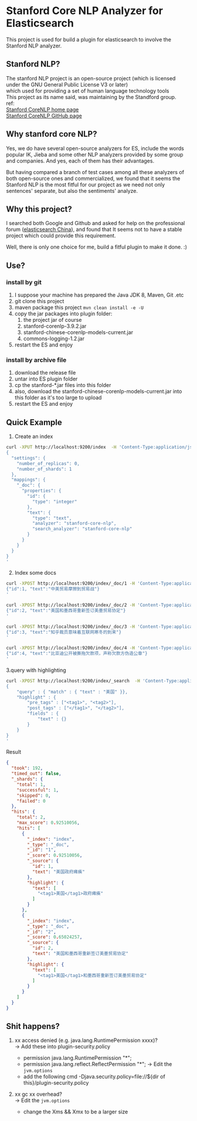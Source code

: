 # Stanford Core NLP Analyzer for Elasticsearch

This project is used for build a plugin for elasticsearch to involve the Stanford NLP analyzer.

## Stanford NLP?

The stanford NLP project is an open-source project (which is licensed under the GNU General Public License V3 or later)\
which used for providing a set of human language technology tools\
This project as its name said, was maintaining by the Standford group.\
ref:\
[Stanford CoreNLP home page](https://stanfordnlp.github.io/CoreNLP/index.html)\
[Stanford CoreNLP GitHub page](https://github.com/stanfordnlp/CoreNLP)

## Why stanford core NLP?

Yes, we do have several open-source analyzers for ES, include the words popular IK, Jieba and
some other NLP analyzers provided by some group and companies.
And yes, each of them has their advantages.

But having compared a branch of test cases among all these analyzers of both open-source ones and commercialized,
we found that it seems the Stanford NLP is the most fitful for our project as we need not only sentences' separate,
but also the sentiments' analyze.

## Why this project?

I searched both Google and Github and asked for help on the professional forum
([elasticsearch China](https://elasticsearch.cn/)),
and found that It seems not to have a stable project which could provide this requirement.

Well, there is only one choice for me, build a fitful plugin to make it done. :)

## Use?

### install by git
1. I suppose your machine has prepared the Java JDK 8, Maven, Git .etc
2. git clone this project
3. maven package this project `mvn clean install -e -U`
4. copy the jar packages into plugin folder:
    1. the project jar of course
    1. stanford-corenlp-3.9.2.jar
    1. stanford-chinese-corenlp-models-current.jar
    1. commons-logging-1.2.jar
4. restart the ES and enjoy

### install by archive file
1. download the release file
2. untar into ES plugin folder
3. cp the stanford-*.jar files into this folder
4. also, download the stanford-chinese-corenlp-models-current.jar into this folder as it's too large to upload
3. restart the ES and enjoy
 
## Quick Example
1. Create an index
```bash
curl -XPUT http://localhost:9200/index  -H 'Content-Type:application/json' -d'
{
  "settings": {
    "number_of_replicas": 0,
    "number_of_shards": 1
  },
  "mappings": {
    "_doc": {
      "properties": {
        "id": {
          "type": "integer"
        },
        "text": {
          "type": "text",
          "analyzer": "stanford-core-nlp",
          "search_analyzer": "stanford-core-nlp"
        }
      }
    }
  }
}
'
```

2. Index some docs
```bash
curl -XPOST http://localhost:9200/index/_doc/1 -H 'Content-Type:application/json' -d'
{"id":1, "text":"中美贸易摩擦到贸易战"}
'
```

```bash
curl -XPOST http://localhost:9200/index/_doc/2 -H 'Content-Type:application/json' -d'
{"id":2, "text":"美国和墨西哥重新签订美墨贸易协定"}
'
```

```bash
curl -XPOST http://localhost:9200/index/_doc/3 -H 'Content-Type:application/json' -d'
{"id":3, "text":"知乎裁员意味着互联网寒冬的到来"}
'
```

```bash
curl -XPOST http://localhost:9200/index/_doc/4 -H 'Content-Type:application/json' -d'
{"id":4, "text":"比亚迪公开被撕拖欠款项，声称欠款方伪造公章"}
'
```

3.query with highlighting

```bash
curl -XPOST http://localhost:9200/index/_search  -H 'Content-Type:application/json' -d'
{
    "query" : { "match" : { "text" : "美国" }},
    "highlight" : {
        "pre_tags" : ["<tag1>", "<tag2>"],
        "post_tags" : ["</tag1>", "</tag2>"],
        "fields" : {
            "text" : {}
        }
    }
}
'
```

Result
```json
{
  "took": 192,
  "timed_out": false,
  "_shards": {
    "total": 1,
    "successful": 1,
    "skipped": 0,
    "failed": 0
  },
  "hits": {
    "total": 2,
    "max_score": 0.92510056,
    "hits": [
      {
        "_index": "index",
        "_type": "_doc",
        "_id": "1",
        "_score": 0.92510056,
        "_source": {
          "id": 1,
          "text": "美国政府瘫痪"
        },
        "highlight": {
          "text": [
            "<tag1>美国</tag1>政府瘫痪"
          ]
        }
      },
      {
        "_index": "index",
        "_type": "_doc",
        "_id": "2",
        "_score": 0.65024257,
        "_source": {
          "id": 2,
          "text": "美国和墨西哥重新签订美墨贸易协定"
        },
        "highlight": {
          "text": [
            "<tag1>美国</tag1>和墨西哥重新签订美墨贸易协定"
          ]
        }
      }
    ]
  }
}
```

## Shit happens?
1. xx access denied (e.g. java.lang.RuntimePermission xxxx)?\
-> Add these into plugin-security.policy
    *   permission java.lang.RuntimePermission "*";
    *   permission java.lang.reflect.ReflectPermission "*";
-> Edit the `jvm.options `
    *   add the following cmd
        -Djava.security.policy=file://${dir of this}/plugin-security.policy

2. xx gc xx overhead?\
-> Edit the `jvm.options`
    *   change the Xms && Xmx to be a larger size
    

